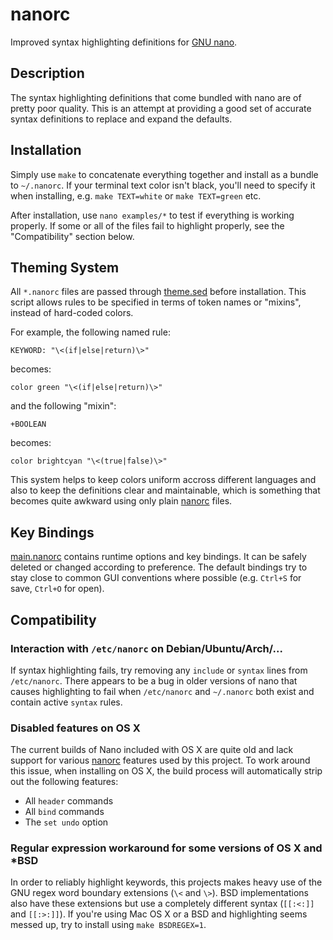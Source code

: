 nanorc
======

Improved syntax highlighting definitions for [GNU nano].

Description
-----------

The syntax highlighting definitions that come bundled with nano are of
pretty poor quality. This is an attempt at providing a good set of accurate
syntax definitions to replace and expand the defaults.

Installation
------------

Simply use `make` to concatenate everything together and install as a bundle
to `~/.nanorc`. If your terminal text color isn't black, you'll need to
specify it when installing, e.g. `make TEXT=white` or `make TEXT=green` etc.

After installation, use `nano examples/*` to test if everything is
working properly. If some or all of the files fail to highlight properly,
see the "Compatibility" section below.

Theming System
--------------

All `*.nanorc` files are passed through [theme.sed] before installation.
This script allows rules to be specified in terms of token names or "mixins",
instead of hard-coded colors.

For example, the following named rule:

    KEYWORD: "\<(if|else|return)\>"

becomes:

    color green "\<(if|else|return)\>"

and the following "mixin":

    +BOOLEAN

becomes:

    color brightcyan "\<(true|false)\>"

This system helps to keep colors uniform accross different languages and
also to keep the definitions clear and maintainable, which is something that
becomes quite awkward using only plain [nanorc] files.

Key Bindings
------------

[main.nanorc] contains runtime options and key bindings. It can be safely
deleted or changed according to preference. The default bindings try to stay
close to common GUI conventions where possible (e.g. `Ctrl+S` for save,
`Ctrl+O` for open).

Compatibility
-------------

### Interaction with `/etc/nanorc` on Debian/Ubuntu/Arch/...

If syntax highlighting fails, try removing any `include` or `syntax` lines
from `/etc/nanorc`. There appears to be a bug in older versions of nano that
causes highlighting to fail when `/etc/nanorc` and `~/.nanorc` both exist
and contain active `syntax` rules.

### Disabled features on OS X

The current builds of Nano included with OS X are quite old and lack support
for various [nanorc] features used by this project. To work around this issue,
when installing on OS X, the build process will automatically strip out the
following features:

* All `header` commands
* All `bind` commands
* The `set undo` option

### Regular expression workaround for some versions of OS X and *BSD

In order to reliably highlight keywords, this projects makes heavy use of
the GNU regex word boundary extensions (`\<` and `\>`). BSD implementations
also have these extensions but use a completely different syntax (`[[:<:]]`
and `[[:>:]]`). If you're using Mac OS X or a BSD and highlighting seems
messed up, try to install using `make BSDREGEX=1`.

[GNU nano]: http://www.nano-editor.org/
[nanorc]: http://www.nano-editor.org/dist/v2.3/nanorc.5.html
[theme.sed]: https://github.com/craigbarnes/nanorc/tree/master/theme.sed
[main.nanorc]: https://github.com/craigbarnes/nanorc/blob/master/main.nanorc
